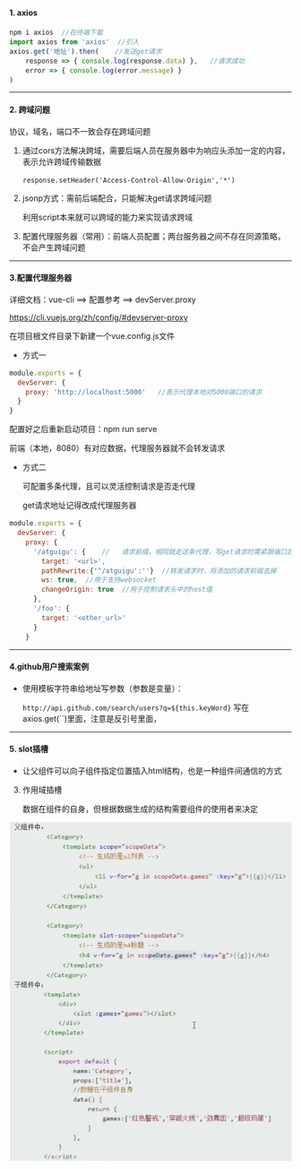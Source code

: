 #### 1. axios

```javascript
npm i axios  //在终端下载
import axios from 'axios'  //引入
axios.get('地址').then(    //发送get请求
	response => { console.log(response.data) },   //请求成功
    error => { console.log(error.message) }
)
```

---

#### 2. 跨域问题

协议，域名，端口不一致会存在跨域问题

1. 通过cors方法解决跨域，需要后端人员在服务器中为响应头添加一定的内容，表示允许跨域传输数据

   `response.setHeader('Access-Control-Allow-Origin','*')`

2. jsonp方式：需前后端配合，只能解决get请求跨域问题

   利用script本来就可以跨域的能力来实现请求跨域

3. 配置代理服务器（常用）：前端人员配置；两台服务器之间不存在同源策略，不会产生跨域问题

---

#### 3.配置代理服务器

详细文档：vue-cli ==> 配置参考 ==> devServer.proxy

https://cli.vuejs.org/zh/config/#devserver-proxy

在项目根文件目录下新建一个vue.config.js文件

- 方式一

```javascript
module.exports = {
  devServer: {
    proxy: 'http://localhost:5000'   //表示代理本地对5000端口的请求
  }
}
```

配置好之后重新启动项目：npm run serve

前端（本地，8080）有对应数据，代理服务器就不会转发请求

- 方式二

  可配置多条代理，且可以灵活控制请求是否走代理
  
  get请求地址记得改成代理服务器

```javascript
module.exports = {
  devServer: {
    proxy: {
      '/atguigu': {    //	请求前缀，相同就走这条代理，写get请求时需紧跟端口后面
        target: '<url>',
        pathRewrite:{'^/atguigu':''}  //转发请求时，将添加的请求前缀去掉
        ws: true,  //用于支持websocket
        changeOrigin: true  //用于控制请求头中的host值
      },
      '/foo': {
        target: '<other_url>'
      }
    }
```

---

#### 4.github用户搜索案例

- 使用模板字符串给地址写参数（参数是变量）：

  `http://api.github.com/search/users?q=${this.keyWord}` 写在axios.get(``)里面，注意是反引号里面，

---

#### 5. slot插槽

- 让父组件可以向子组件指定位置插入html结构，也是一种组件间通信的方式

3. 作用域插槽

   数据在组件的自身，但根据数据生成的结构需要组件的使用者来决定

![image-20211031190031172](image-20211031190031172.png)

